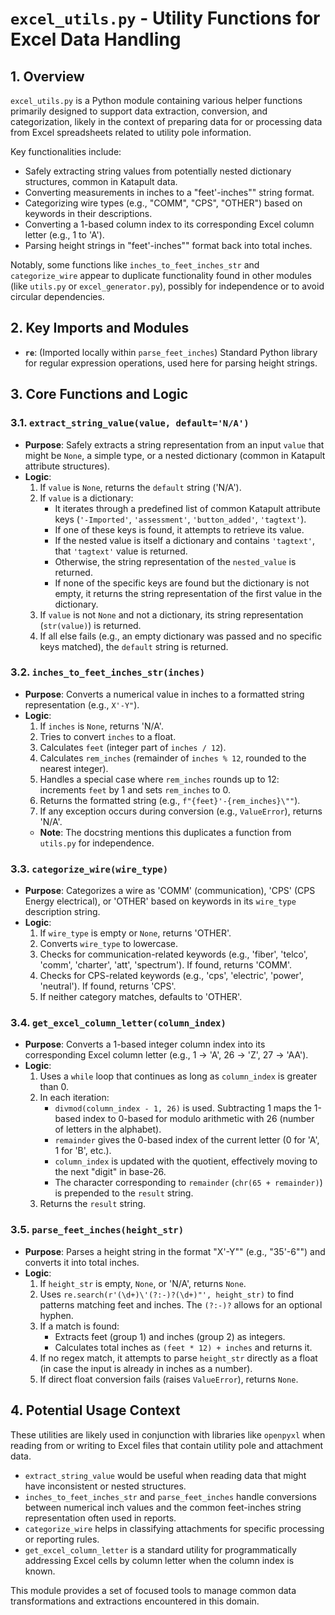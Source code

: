 # `excel_utils.py` - Utility Functions for Excel Data Handling

## 1. Overview

`excel_utils.py` is a Python module containing various helper functions primarily designed to support data extraction, conversion, and categorization, likely in the context of preparing data for or processing data from Excel spreadsheets related to utility pole information.

Key functionalities include:
*   Safely extracting string values from potentially nested dictionary structures, common in Katapult data.
*   Converting measurements in inches to a "feet'-inches\"" string format.
*   Categorizing wire types (e.g., "COMM", "CPS", "OTHER") based on keywords in their descriptions.
*   Converting a 1-based column index to its corresponding Excel column letter (e.g., 1 to 'A').
*   Parsing height strings in "feet'-inches\"" format back into total inches.

Notably, some functions like `inches_to_feet_inches_str` and `categorize_wire` appear to duplicate functionality found in other modules (like `utils.py` or `excel_generator.py`), possibly for independence or to avoid circular dependencies.

## 2. Key Imports and Modules

*   **`re`**: (Imported locally within `parse_feet_inches`) Standard Python library for regular expression operations, used here for parsing height strings.

## 3. Core Functions and Logic

### 3.1. `extract_string_value(value, default='N/A')`

*   **Purpose**: Safely extracts a string representation from an input `value` that might be `None`, a simple type, or a nested dictionary (common in Katapult attribute structures).
*   **Logic**:
    1.  If `value` is `None`, returns the `default` string ('N/A').
    2.  If `value` is a dictionary:
        *   It iterates through a predefined list of common Katapult attribute keys (`'-Imported'`, `'assessment'`, `'button_added'`, `'tagtext'`).
        *   If one of these keys is found, it attempts to retrieve its value.
        *   If the nested value is itself a dictionary and contains `'tagtext'`, that `'tagtext'` value is returned.
        *   Otherwise, the string representation of the `nested_value` is returned.
        *   If none of the specific keys are found but the dictionary is not empty, it returns the string representation of the first value in the dictionary.
    3.  If `value` is not `None` and not a dictionary, its string representation (`str(value)`) is returned.
    4.  If all else fails (e.g., an empty dictionary was passed and no specific keys matched), the `default` string is returned.

### 3.2. `inches_to_feet_inches_str(inches)`

*   **Purpose**: Converts a numerical value in inches to a formatted string representation (e.g., `X'-Y"`).
*   **Logic**:
    1.  If `inches` is `None`, returns 'N/A'.
    2.  Tries to convert `inches` to a float.
    3.  Calculates `feet` (integer part of `inches / 12`).
    4.  Calculates `rem_inches` (remainder of `inches % 12`, rounded to the nearest integer).
    5.  Handles a special case where `rem_inches` rounds up to 12: increments `feet` by 1 and sets `rem_inches` to 0.
    6.  Returns the formatted string (e.g., `f"{feet}'-{rem_inches}\""`).
    7.  If any exception occurs during conversion (e.g., `ValueError`), returns 'N/A'.
    *   **Note**: The docstring mentions this duplicates a function from `utils.py` for independence.

### 3.3. `categorize_wire(wire_type)`

*   **Purpose**: Categorizes a wire as 'COMM' (communication), 'CPS' (CPS Energy electrical), or 'OTHER' based on keywords in its `wire_type` description string.
*   **Logic**:
    1.  If `wire_type` is empty or `None`, returns 'OTHER'.
    2.  Converts `wire_type` to lowercase.
    3.  Checks for communication-related keywords (e.g., 'fiber', 'telco', 'comm', 'charter', 'att', 'spectrum'). If found, returns 'COMM'.
    4.  Checks for CPS-related keywords (e.g., 'cps', 'electric', 'power', 'neutral'). If found, returns 'CPS'.
    5.  If neither category matches, defaults to 'OTHER'.

### 3.4. `get_excel_column_letter(column_index)`

*   **Purpose**: Converts a 1-based integer column index into its corresponding Excel column letter (e.g., 1 -> 'A', 26 -> 'Z', 27 -> 'AA').
*   **Logic**:
    1.  Uses a `while` loop that continues as long as `column_index` is greater than 0.
    2.  In each iteration:
        *   `divmod(column_index - 1, 26)` is used. Subtracting 1 maps the 1-based index to 0-based for modulo arithmetic with 26 (number of letters in the alphabet).
        *   `remainder` gives the 0-based index of the current letter (0 for 'A', 1 for 'B', etc.).
        *   `column_index` is updated with the quotient, effectively moving to the next "digit" in base-26.
        *   The character corresponding to `remainder` (`chr(65 + remainder)`) is prepended to the `result` string.
    3.  Returns the `result` string.

### 3.5. `parse_feet_inches(height_str)`

*   **Purpose**: Parses a height string in the format "X'-Y\"" (e.g., "35'-6\"") and converts it into total inches.
*   **Logic**:
    1.  If `height_str` is empty, `None`, or 'N/A', returns `None`.
    2.  Uses `re.search(r'(\d+)\'(?:-)?(\d+)"', height_str)` to find patterns matching feet and inches. The `(?:-)?` allows for an optional hyphen.
    3.  If a match is found:
        *   Extracts feet (group 1) and inches (group 2) as integers.
        *   Calculates total inches as `(feet * 12) + inches` and returns it.
    4.  If no regex match, it attempts to parse `height_str` directly as a float (in case the input is already in inches as a number).
    5.  If direct float conversion fails (raises `ValueError`), returns `None`.

## 4. Potential Usage Context

These utilities are likely used in conjunction with libraries like `openpyxl` when reading from or writing to Excel files that contain utility pole and attachment data.
*   `extract_string_value` would be useful when reading data that might have inconsistent or nested structures.
*   `inches_to_feet_inches_str` and `parse_feet_inches` handle conversions between numerical inch values and the common feet-inches string representation often used in reports.
*   `categorize_wire` helps in classifying attachments for specific processing or reporting rules.
*   `get_excel_column_letter` is a standard utility for programmatically addressing Excel cells by column letter when the column index is known.

This module provides a set of focused tools to manage common data transformations and extractions encountered in this domain.
